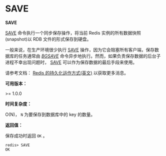 
# SAVE

**SAVE**

[SAVE](#save) 命令执行一个同步保存操作，将当前 Redis 实例的所有数据快照(snapshot)以 RDB 文件的形式保存到硬盘。

一般来说，在生产环境很少执行 [SAVE](#save) 操作，因为它会阻塞所有客户端，保存数据库的任务通常由 [_BGSAVE_](bgsave.html#bgsave) 命令异步地执行。然而，如果负责保存数据的后台子进程不幸出现问题时， [SAVE](#save) 可以作为保存数据的最后手段来使用。

请参考文档： [Redis 的持久化运作方式(英文)](http://redis.io/topics/persistence) 以获取更多消息。

**可用版本：**

&gt;= 1.0.0

**时间复杂度：**

O(N)， `N` 为要保存到数据库中的 key 的数量。

**返回值：**

保存成功时返回 `OK` 。

```
redis> SAVE
OK

```
